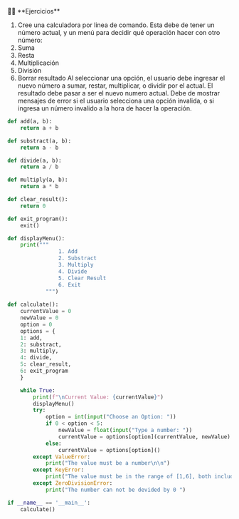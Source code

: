 <aside>
💪🏽 **Ejercicios**

1. Cree una calculadora por linea de comando. Esta debe de tener un número actual, y un menú para decidir qué operación hacer con otro número:
1. Suma
2. Resta
3. Multiplicación
4. División
5. Borrar resultado
Al seleccionar una opción, el usuario debe ingresar el nuevo número a sumar, restar, multiplicar, o dividir por el actual. El resultado debe pasar a ser el nuevo numero actual.
Debe de mostrar mensajes de error si el usuario selecciona una opción invalida, o si ingresa un número invalido a la hora de hacer la operación.

```python
def add(a, b):
    return a + b

def substract(a, b):
    return a - b

def divide(a, b):
    return a / b

def multiply(a, b):
    return a * b

def clear_result():
    return 0

def exit_program():
    exit()

def displayMenu():
    print("""
                1. Add
                2. Substract
                3. Multiply
                4. Divide
                5. Clear Result
                6. Exit
            """)
    
def calculate():
    currentValue = 0
    newValue = 0
    option = 0
    options = {
    1: add,
    2: substract,
    3: multiply,
    4: divide,
    5: clear_result,
    6: exit_program
    }

    while True:
        print(f"\nCurrent Value: {currentValue}")
        displayMenu()
        try:
            option = int(input("Choose an Option: "))
            if 0 < option < 5:
                newValue = float(input("Type a number: "))
                currentValue = options[option](currentValue, newValue)
            else:
                currentValue = options[option]()
        except ValueError:
            print("The value must be a number\n\n")
        except KeyError:
            print("The value must be in the range of [1,6], both included\n\n")
        except ZeroDivisionError:
            print("The number can not be devided by 0 ")

if __name__ == '__main__':
    calculate()
```

</aside>